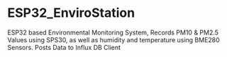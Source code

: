 # ESP32_EnviroStation
ESP32 based Environmental Monitoring System, Records PM10 &amp; PM2.5 Values using SPS30, as well as humidity and temperature using BME280 Sensors. Posts Data to Influx DB Client
